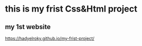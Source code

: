 #  this is my frist Css&Html project 
## my 1st website
https://hadyelroky.github.io/my-frist-project/
